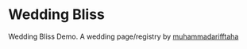 # Wedding Bliss

Wedding Bliss Demo. A wedding page/registry by [muhammadarifftaha](https://github.com/muhammadarifftaha/wedding-bliss)